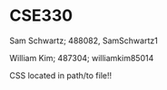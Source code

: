 # CSE330
Sam Schwartz; 488082, SamSchwartz1

William Kim; 487304; williamkim85014

CSS located in path/to file!!
